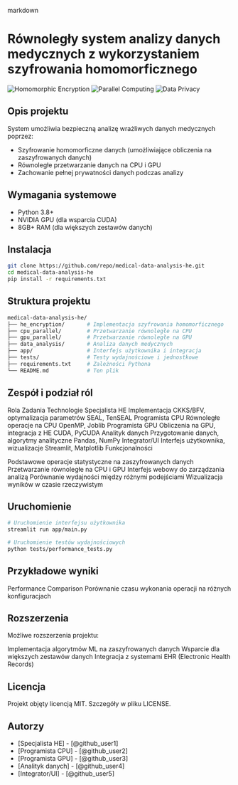 markdown
# Równoległy system analizy danych medycznych z wykorzystaniem szyfrowania homomorficznego

![Homomorphic Encryption](https://img.shields.io/badge/Homomorphic-Encryption-blue)
![Parallel Computing](https://img.shields.io/badge/Parallel-Computing-green)
![Data Privacy](https://img.shields.io/badge/Data-Privacy-red)

## Opis projektu

System umożliwia bezpieczną analizę wrażliwych danych medycznych poprzez:
- Szyfrowanie homomorficzne danych (umożliwiające obliczenia na zaszyfrowanych danych)
- Równoległe przetwarzanie danych na CPU i GPU
- Zachowanie pełnej prywatności danych podczas analizy

## Wymagania systemowe
- Python 3.8+
- NVIDIA GPU (dla wsparcia CUDA)
- 8GB+ RAM (dla większych zestawów danych)

## Instalacja

```bash
git clone https://github.com/repo/medical-data-analysis-he.git
cd medical-data-analysis-he
pip install -r requirements.txt
```

## Struktura projektu

```bash
medical-data-analysis-he/
├── he_encryption/       # Implementacja szyfrowania homomorficznego
├── cpu_parallel/        # Przetwarzanie równoległe na CPU
├── gpu_parallel/        # Przetwarzanie równoległe na GPU
├── data_analysis/       # Analiza danych medycznych
├── app/                 # Interfejs użytkownika i integracja
├── tests/               # Testy wydajnościowe i jednostkowe
├── requirements.txt     # Zależności Pythona
└── README.md            # Ten plik
```

## Zespół i podział ról

Rola	Zadania	Technologie
Specjalista HE	Implementacja CKKS/BFV, optymalizacja parametrów	SEAL, TenSEAL
Programista CPU	Równoległe operacje na CPU	OpenMP, Joblib
Programista GPU	Obliczenia na GPU, integracja z HE	CUDA, PyCUDA
Analityk danych	Przygotowanie danych, algorytmy analityczne	Pandas, NumPy
Integrator/UI	Interfejs użytkownika, wizualizacje	Streamlit, Matplotlib
Funkcjonalności

Podstawowe operacje statystyczne na zaszyfrowanych danych
Przetwarzanie równoległe na CPU i GPU
Interfejs webowy do zarządzania analizą
Porównanie wydajności między różnymi podejściami
Wizualizacja wyników w czasie rzeczywistym

## Uruchomienie

```bash
# Uruchomienie interfejsu użytkownika
streamlit run app/main.py

# Uruchomienie testów wydajnościowych
python tests/performance_tests.py
```

## Przykładowe wyniki

Performance Comparison
Porównanie czasu wykonania operacji na różnych konfiguracjach

## Rozszerzenia

Możliwe rozszerzenia projektu:

Implementacja algorytmów ML na zaszyfrowanych danych
Wsparcie dla większych zestawów danych
Integracja z systemami EHR (Electronic Health Records)

## Licencja

Projekt objęty licencją MIT. Szczegóły w pliku LICENSE.

## Autorzy

- [Specjalista HE] - [@github_user1]
- [Programista CPU] - [@github_user2]
- [Programista GPU] - [@github_user3]
- [Analityk danych] - [@github_user4]
- [Integrator/UI] - [@github_user5]